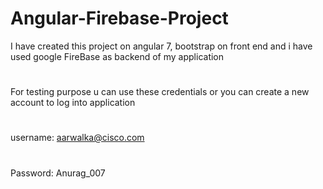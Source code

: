 # Angular-Firebase-Project
I have created this project on angular 7, bootstrap on front end and i have used google FireBase as backend of my application

#
For testing purpose u can use these credentials or you can create a new account to log into application

#
username: aarwalka@cisco.com
#
Password: Anurag_007
